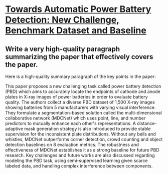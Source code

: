 # [Towards Automatic Power Battery Detection: New Challenge, Benchmark   Dataset and Baseline](https://arxiv.org/abs/2312.02528)

## Write a very high-quality paragraph summarizing the paper that effectively covers the paper.

 Here is a high-quality summary paragraph of the key points in the paper:

This paper proposes a new challenging task called power battery detection (PBD) which aims to accurately locate the endpoints of cathode and anode plates in X-ray images of power batteries in order to evaluate battery quality. The authors collect a diverse PBD dataset of 1,500 X-ray images showing batteries from 5 manufacturers with varying visual interference. They formulate a segmentation-based solution called the multi-dimensional collaborative network (MDCNet) which uses point, line, and number predictors to mutually enhance each other's representations. A distance-adaptive mask generation strategy is also introduced to provide stable supervision for the inconsistent plate distributions. Without any bells and whistles, MDCNet outperforms corner detection, crowd counting and object detection baselines on 8 evaluation metrics. The robustness and effectiveness of MDCNet establishes it as a strong baseline for future PBD research. Key challenges and future works are also discussed regarding modeling the PBD task, using semi-supervised learning given scarce labeled data, and handling complex interference between components.
